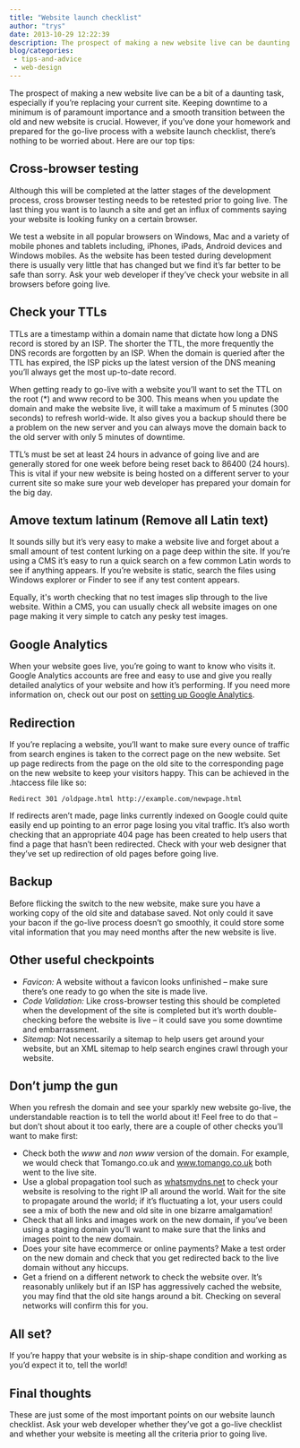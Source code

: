 ```yaml
---
title: "Website launch checklist"
author: "trys"
date: 2013-10-29 12:22:39
description: The prospect of making a new website live can be daunting but if you’re prepared, there’s nothing to be worried about. Here are our top tips.
blog/categories: 
 - tips-and-advice
 - web-design
---
```


The prospect of making a new website live can be a bit of a daunting task, especially if you’re replacing your current site. Keeping downtime to a minimum is of paramount importance and a smooth transition between the old and new website is crucial. However, if you’ve done your homework and prepared for the go-live process with a website launch checklist, there’s nothing to be worried about. Here are our top tips:

## Cross-browser testing

Although this will be completed at the latter stages of the development process, cross browser testing needs to be retested prior to going live. The last thing you want is to launch a site and get an influx of comments saying your website is looking funky on a certain browser.

We test a website in all popular browsers on Windows, Mac and a variety of mobile phones and tablets including, iPhones, iPads, Android devices and Windows mobiles. As the website has been tested during development there is usually very little that has changed but we find it’s far better to be safe than sorry. Ask your web developer if they’ve check your website in all browsers before going live.

## Check your TTLs

TTLs are a timestamp within a domain name that dictate how long a DNS record is stored by an ISP. The shorter the TTL, the more frequently the DNS records are forgotten by an ISP. When the domain is queried after the TTL has expired, the ISP picks up the latest version of the DNS meaning you’ll always get the most up-to-date record.

When getting ready to go-live with a website you’ll want to set the TTL on the root (*) and www record to be 300. This means when you update the domain and make the website live, it will take a maximum of 5 minutes (300 seconds) to refresh world-wide. It also gives you a backup should there be a problem on the new server and you can always move the domain back to the old server with only 5 minutes of downtime.

TTL’s must be set at least 24 hours in advance of going live and are generally stored for one week before being reset back to 86400 (24 hours). This is vital if your new website is being hosted on a different server to your current site so make sure your web developer has prepared your domain for the big day.

## Amove textum latinum (Remove all Latin text)

It sounds silly but it’s very easy to make a website live and forget about a small amount of test content lurking on a page deep within the site. If you’re using a CMS it’s easy to run a quick search on a few common Latin words to see if anything appears. If you’re website is static, search the files using Windows explorer or Finder to see if any test content appears.

Equally, it's worth checking that no test images slip through to the live website. Within a CMS, you can usually check all website images on one page making it very simple to catch any pesky test images.

## Google Analytics

When your website goes live, you’re going to want to know who visits it. Google Analytics accounts are free and easy to use and give you really detailed analytics of your website and how it’s performing. If you need more information on, check out our post on [setting up Google Analytics](/blog/how-to-set-up-google-analytics).

## Redirection

If you’re replacing a website, you’ll want to make sure every ounce of traffic from search engines is taken to the correct page on the new website. Set up page redirects from the page on the old site to the corresponding page on the new website to keep your visitors happy. This can be achieved in the .htaccess file like so:

```apacheconf
Redirect 301 /oldpage.html http://example.com/newpage.html
```

If redirects aren’t made, page links currently indexed on Google could quite easily end up pointing to an error page losing you vital traffic. It’s also worth checking that an appropriate 404 page has been created to help users that find a page that hasn’t been redirected. Check with your web designer that they’ve set up redirection of old pages before going live.

## Backup

Before flicking the switch to the new website, make sure you have a working copy of the old site and database saved. Not only could it save your bacon if the go-live process doesn’t go smoothly, it could store some vital information that you may need months after the new website is live.

## Other useful checkpoints


- *Favicon:* A website without a favicon looks unfinished – make sure there’s one ready to go when the site is made live.
- *Code Validation:* Like cross-browser testing this should be completed when the development of the site is completed but it’s worth double-checking before the website is live – it could save you some downtime and embarrassment.
- *Sitemap:* Not necessarily a sitemap to help users get around your website, but an XML sitemap to help search engines crawl through your website.



## Don’t jump the gun

When you refresh the domain and see your sparkly new website go-live, the understandable reaction is to tell the world about it! Feel free to do that – but don’t shout about it too early, there are a couple of other checks you’ll want to make first:

- Check both the *www* and *non www* version of the domain. For example, we would check that Tomango.co.uk and www.tomango.co.uk both went to the live site.
- Use a global propagation tool such as [whatsmydns.net](http://whatsmydns.net/) to check your website is resolving to the right IP all around the world. Wait for the site to propagate around the world; if it’s fluctuating a lot, your users could see a mix of both the new and old site in one bizarre amalgamation!
- Check that all links and images work on the new domain, if you’ve been using a staging domain you’ll want to make sure that the links and images point to the new domain.
- Does your site have ecommerce or online payments? Make a test order on the new domain and check that you get redirected back to the live domain without any hiccups.
- Get a friend on a different network to check the website over. It’s reasonably unlikely but if an ISP has aggressively cached the website, you may find that the old site hangs around a bit. Checking on several networks will confirm this for you.



## All set?

If you’re happy that your website is in ship-shape condition and working as you’d expect it to, tell the world!

## Final thoughts

These are just some of the most important points on our website launch checklist. Ask your web developer whether they’ve got a go-live checklist and whether your website is meeting all the criteria prior to going live.


